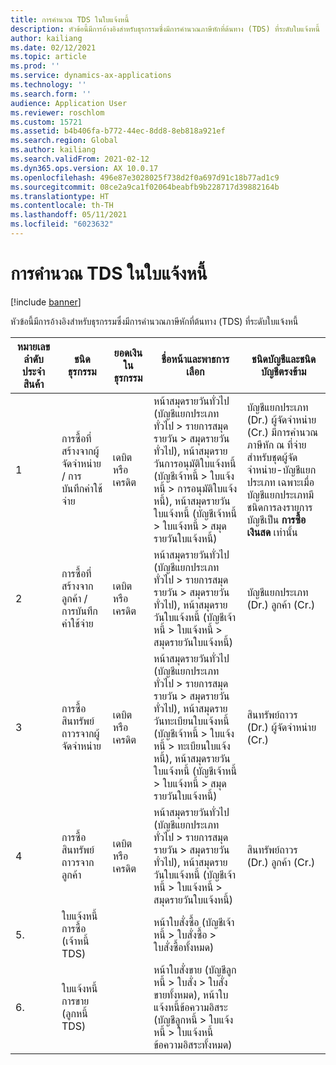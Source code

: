 ```yaml
---
title: การคํานวณ TDS ในใบแจ้งหนี้
description: หัวข้อนี้มีการอ้างอิงสำหรับธุรกรรมซึ่งมีการคํานวณภาษีหักที่ต้นทาง (TDS) ที่ระดับใบแจ้งหนี้
author: kailiang
ms.date: 02/12/2021
ms.topic: article
ms.prod: ''
ms.service: dynamics-ax-applications
ms.technology: ''
ms.search.form: ''
audience: Application User
ms.reviewer: roschlom
ms.custom: 15721
ms.assetid: b4b406fa-b772-44ec-8dd8-8eb818a921ef
ms.search.region: Global
ms.author: kailiang
ms.search.validFrom: 2021-02-12
ms.dyn365.ops.version: AX 10.0.17
ms.openlocfilehash: 496e87e3028025f738d2f0a697d91c18b77ad1c9
ms.sourcegitcommit: 08ce2a9ca1f02064beabfb9b228717d39882164b
ms.translationtype: HT
ms.contentlocale: th-TH
ms.lasthandoff: 05/11/2021
ms.locfileid: "6023632"
---
```

# <a name="tds-calculation-on-invoices"></a>การคํานวณ TDS ในใบแจ้งหนี้

[!include [banner](../includes/banner.md)]

หัวข้อนี้มีการอ้างอิงสำหรับธุรกรรมซึ่งมีการคํานวณภาษีหักที่ต้นทาง (TDS) ที่ระดับใบแจ้งหนี้

| หมายเลขลำดับประจำสินค้า | ชนิดธุรกรรม                                 | ยอดเงินในธุรกรรม | ชื่อหน้าและพาธการเลือก                                 | ชนิดบัญชีและชนิดบัญชีตรงข้าม                         |
| ------------- | ------------------------------------------------ | ------------------ | ------------------------------------------------------------ | ------------------------------------------------------------ |
| 1            | การซื้อที่สร้างจากผู้จัดจำหน่าย / การบันทึกค่าใช้จ่าย   | เดบิตหรือเครดิต  | หน้าสมุดรายวันทั่วไป (บัญชีแยกประเภททั่วไป > รายการสมุดรายวัน > สมุดรายวันทั่วไป), หน้าสมุดรายวันการอนุมัติใบแจ้งหนี้ (บัญชีเจ้าหนี้ > ใบแจ้งหนี้ > การอนุมัติใบแจ้งหนี้), หน้าสมุดรายวันใบแจ้งหนี้ (บัญชีเจ้าหนี้ > ใบแจ้งหนี้ > สมุดรายวันใบแจ้งหนี้) | บัญชีแยกประเภท (Dr.) ผู้จัดจำหน่าย (Cr.)  มีการคํานวณภาษีหัก ณ ที่จ่ายสำหรับชุดผู้จัดจำหน่าย-บัญชีแยกประเภท เฉพาะเมื่อบัญชีแยกประเภทมีชนิดการลงรายการบัญชีเป็น **การซื้อ**  **เงินสด** เท่านั้น |
| 2            | การซื้อที่สร้างจากลูกค้า / การบันทึกค่าใช้จ่าย | เดบิตหรือเครดิต  | หน้าสมุดรายวันทั่วไป (บัญชีแยกประเภททั่วไป > รายการสมุดรายวัน > สมุดรายวันทั่วไป), หน้าสมุดรายวันใบแจ้งหนี้ (บัญชีเจ้าหนี้ > ใบแจ้งหนี้ > สมุดรายวันใบแจ้งหนี้) | บัญชีแยกประเภท (Dr.) ลูกค้า (Cr.)                                 |
| 3            | การซื้อสินทรัพย์ถาวรจากผู้จัดจำหน่าย              | เดบิตหรือเครดิต  | หน้าสมุดรายวันทั่วไป (บัญชีแยกประเภททั่วไป > รายการสมุดรายวัน > สมุดรายวันทั่วไป), หน้าสมุดรายวันทะเบียนใบแจ้งหนี้ (บัญชีเจ้าหนี้ > ใบแจ้งหนี้ > ทะเบียนใบแจ้งหนี้), หน้าสมุดรายวันใบแจ้งหนี้ (บัญชีเจ้าหนี้ > ใบแจ้งหนี้ > สมุดรายวันใบแจ้งหนี้) | สินทรัพย์ถาวร (Dr.) ผู้จัดจำหน่าย (Cr.)                             |
| 4            | การซื้อสินทรัพย์ถาวรจากลูกค้า            | เดบิตหรือเครดิต  | หน้าสมุดรายวันทั่วไป (บัญชีแยกประเภททั่วไป > รายการสมุดรายวัน > สมุดรายวันทั่วไป), หน้าสมุดรายวันใบแจ้งหนี้ (บัญชีเจ้าหนี้ > ใบแจ้งหนี้ > สมุดรายวันใบแจ้งหนี้) | สินทรัพย์ถาวร (Dr.) ลูกค้า (Cr.)                           |
| 5.            | ใบแจ้งหนี้การซื้อ (เจ้าหนี้ TDS)                  |                    | หน้าใบสั่งซื้อ (บัญชีเจ้าหนี้ > ใบสั่งซื้อ > ใบสั่งซื้อทั้งหมด) |                                                              |
| 6.            | ใบแจ้งหนี้การขาย (ลูกหนี้ TDS)                  |                    | หน้าใบสั่งขาย (บัญชีลูกหนี้ > ใบสั่ง > ใบสั่งขายทั้งหมด), หน้าใบแจ้งหนี้ข้อความอิสระ (บัญชีลูกหนี้ > ใบแจ้งหนี้ > ใบแจ้งหนี้ข้อความอิสระทั้งหมด) |                                                              |
